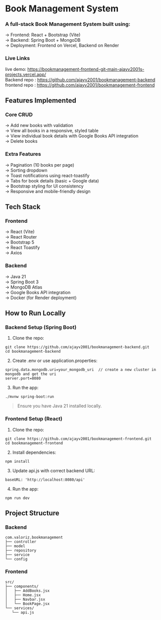 # Book Management System

### A full-stack Book Management System built using:

→ Frontend: React + Bootstrap (Vite)<br/>
→ Backend: Spring Boot + MongoDB<br/>
→ Deployment: Frontend on Vercel, Backend on Render  

### Live Links

live demo: https://bookmanagement-frontend-git-main-ajayv2001s-projects.vercel.app/<br/>
Backend repo : https://github.com/ajayv2001/bookmanagement-backend<br/>
frontend repo : https://github.com/ajayv2001/bookmanagement-frontend

## Features Implemented
### Core CRUD

→ Add new books with validation<br/>
→ View all books in a responsive, styled table<br/>
→ View individual book details with Google Books API integration<br/>
→ Delete books

### Extra Features

→ Pagination (10 books per page)<br/>
→ Sorting dropdown<br/>
→ Toast notifications using react-toastify<br/>
→ Tabs for book details (basic + Google data)<br/>
→ Bootstrap styling for UI consistency<br/>
→ Responsive and mobile-friendly design

## Tech Stack
### Frontend

→ React (Vite)<br/>
→ React Router<br/>
→ Bootstrap 5<br/>
→ React Toastify<br/>
→ Axios

### Backend

→ Java 21<br/>
→ Spring Boot 3<br/>
→ MongoDB Atlas<br/>
→ Google Books API integration<br/>
→ Docker (for Render deployment)

## How to Run Locally
### Backend Setup (Spring Boot)

 1. Clone the repo:<br/>
```
git clone https://github.com/ajayv2001/bookmanagement-backend.git
cd bookmanagement-backend
```
 2. Create .env or use application.properties:<br/>
```
spring.data.mongodb.uri=your_mongodb_uri  // create a new cluster in mongodb and get the uri
server.port=8080
```
 3. Run the app:<br/>
 ```
./mvnw spring-boot:run
```
> Ensure you have Java 21 installed locally.

### Frontend Setup (React)

 1. Clone the repo:<br/>
```
git clone https://github.com/ajayv2001/bookmanagement-frontend.git
cd bookmanagement-frontend
```
 2. Install dependencies:<br/>
```
npm install 
```
 3. Update api.js with correct backend URL:<br/>
 ```
baseURL: 'http://localhost:8080/api'
```
 4. Run the app:<br/>
  ```
npm run dev
```

## Project Structure

### Backend 

 ```
 com.valoriz.bookmanagement
├── controller
├── model
├── repository
├── service
└── config
```



### Frontend

 ```
src/
├── components/
│   ├── AddBooks.jsx
│   ├── Home.jsx
│   ├── Navbar.jsx
│   └── BookPage.jsx
└── services/
    └── api.js
```









